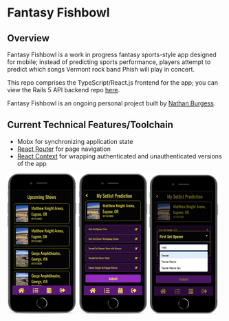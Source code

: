 # Fantasy Fishbowl

## Overview

Fantasy Fishbowl is a work in progress fantasy sports-style app designed for mobile; instead of predicting sports performance, players attempt to predict which songs Vermont rock band Phish will play in concert.

This repo comprises the TypeScript/React.js frontend for the app; you can view the Rails 5 API backend repo [here](https://github.com/NB28VT/fantasy-fishbowl-rails5API).

Fantasy Fishbowl is an ongoing personal project built by [Nathan Burgess](https://nb28vt.github.io/).

## Current Technical Features/Toolchain
* Mobx for synchronizing application state
* [React Router](https://reacttraining.com/react-router/) for page navigation
* [React Context](https://reactjs.org/docs/context.html) for wrapping authenticated and unauthenticated versions of the app

<p float="left">
<img src="readme_assets/ffupcoming600.png" width="32%;">
  <img src="readme_assets/ffpredictionfilled600.png" width="32%;">
  <img src="readme_assets/ffsongselect600.png" width="32%;">
</p>
